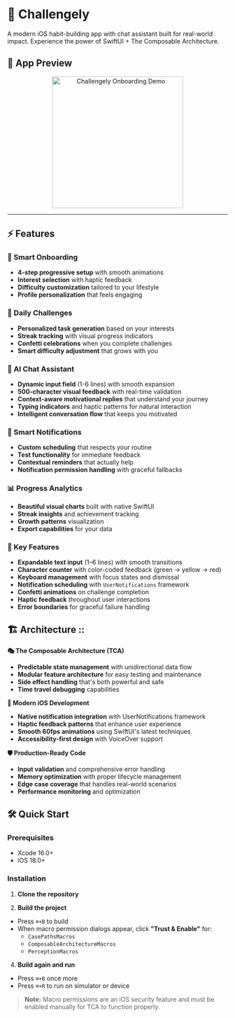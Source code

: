 # 🎯 Challengely

A modern iOS habit-building app with chat assistant built for real-world impact. Experience the power of SwiftUI + The Composable Architecture.

## 📱 App Preview

<p align="center">
  <img src="https://github.com/thisisaman01/Challengely/blob/main/onboarding-demo.gif?raw=true" alt="Challengely Onboarding Demo" width="300"/>
</p>

---

## ⚡ Features

### 🌟 Smart Onboarding
- **4-step progressive setup** with smooth animations
- **Interest selection** with haptic feedback
- **Difficulty customization** tailored to your lifestyle
- **Profile personalization** that feels engaging

### 🎯 Daily Challenges
- **Personalized task generation** based on your interests
- **Streak tracking** with visual progress indicators  
- **Confetti celebrations** when you complete challenges
- **Smart difficulty adjustment** that grows with you

### 🤖 AI Chat Assistant
- **Dynamic input field** (1-6 lines) with smooth expansion
- **500-character visual feedback** with real-time validation
- **Context-aware motivational replies** that understand your journey
- **Typing indicators** and haptic patterns for natural interaction
- **Intelligent conversation flow** that keeps you motivated

### 🔔 Smart Notifications
- **Custom scheduling** that respects your routine
- **Test functionality** for immediate feedback
- **Contextual reminders** that actually help
- **Notification permission handling** with graceful fallbacks

### 📊 Progress Analytics
- **Beautiful visual charts** built with native SwiftUI
- **Streak insights** and achievement tracking
- **Growth patterns** visualization
- **Export capabilities** for your data

### 🧩 Key Features
- **Expandable text input** (1–6 lines) with smooth transitions  
- **Character counter** with color-coded feedback (green → yellow → red)  
- **Keyboard management** with focus states and dismissal  
- **Notification scheduling** with `UserNotifications` framework  
- **Confetti animations** on challenge completion  
- **Haptic feedback** throughout user interactions  
- **Error boundaries** for graceful failure handling  

## 🏗️ Architecture ::


**🎭 The Composable Architecture (TCA)**
- **Predictable state management** with unidirectional data flow
- **Modular feature architecture** for easy testing and maintenance
- **Side effect handling** that's both powerful and safe
- **Time travel debugging** capabilities

**📱 Modern iOS Development**
- **Native notification integration** with UserNotifications framework
- **Haptic feedback patterns** that enhance user experience
- **Smooth 60fps animations** using SwiftUI's latest techniques
- **Accessibility-first design** with VoiceOver support

**🛡️ Production-Ready Code**
- **Input validation** and comprehensive error handling
- **Memory optimization** with proper lifecycle management
- **Edge case coverage** that handles real-world scenarios
- **Performance monitoring** and optimization

## 🛠️ Quick Start

### Prerequisites
- Xcode 16.0+
- iOS 18.0+

### Installation

1. **Clone the repository**

3. **Build the project**
- Press `⌘+B` to build
- When macro permission dialogs appear, click **"Trust & Enable"** for:
  - `CasePathsMacros`
  - `ComposableArchitectureMacros` 
  - `PerceptionMacros`

4. **Build again and run**
- Press `⌘+B` once more
- Press `⌘+R` to run on simulator or device

> **Note:** Macro permissions are an iOS security feature and must be enabled manually for TCA to function properly.



